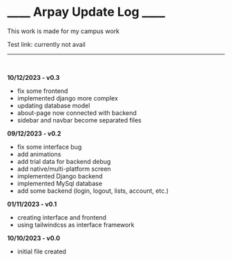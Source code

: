 <h1>____ Arpay Update Log ____</h1>

This work is made for my campus work

Test link: currently not avail
<hr>
<br>

<b>10/12/2023    - v0.3</b>
- fix some frontend
- implemented django more complex
- updating database model
- about-page now connected with backend
- sidebar and navbar become separated files

<b>09/12/2023    - v0.2</b>
- fix some interface bug
- add animations
- add trial data for backend debug
- add native/multi-platform screen
- implemented Django backend
- implemented MySql database
- add some backend (login, logout, lists, account, etc.)

<b>01/11/2023    - v0.1</b> 
- creating interface and frontend
- using tailwindcss as interface framework

<b>10/10/2023    - v0.0</b>
- initial file created
